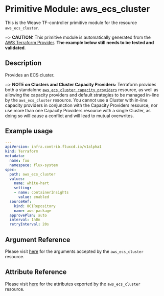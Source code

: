 
# Primitive Module: aws_ecs_cluster

This is the Weave TF-controller primitive module for the resource `aws_ecs_cluster`.

~> **CAUTION:** This primitive module is automatically generated from the [AWS Terraform Provider](https://registry.terraform.io/providers/hashicorp/aws/latest/docs/resources/ecs_cluster). **The example below still needs to be tested and validated**.

## Description

Provides an ECS cluster.

~> **NOTE on Clusters and Cluster Capacity Providers:** Terraform provides both a standalone [`aws_ecs_cluster_capacity_providers`](/docs/providers/aws/r/ecs_cluster_capacity_providers.html) resource, as well as allowing the capacity providers and default strategies to be managed in-line by the `aws_ecs_cluster` resource. You cannot use a Cluster with in-line capacity providers in conjunction with the Capacity Providers resource, nor use more than one Capacity Providers resource with a single Cluster, as doing so will cause a conflict and will lead to mutual overwrites.

## Example usage

```yaml
---
apiVersion: infra.contrib.fluxcd.io/v1alpha1
kind: Terraform
metadata:
  name: foo
  namespace: flux-system
spec:
  path: aws_ecs_cluster
  values:
    name: white-hart
    setting:
    - name: containerInsights
      value: enabled
  sourceRef:
    kind: OCIRepository
    name: aws-package
  approvePlan: auto
  interval: 1h0m
  retryInterval: 20s
```

## Argument Reference

Please visit [here](https://registry.terraform.io/providers/hashicorp/aws/latest/docs/resources/ecs_cluster#argument-reference) for the arguments accepted by the `aws_ecs_cluster` resource.

## Attribute Reference

Please visit [here](https://registry.terraform.io/providers/hashicorp/aws/latest/docs/resources/ecs_cluster#attributes-reference) for the attributes exported by the `aws_ecs_cluster` resource.
